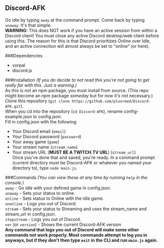 Discord-AFK
---
Go idle by typing `away` at the command prompt. Come back by typing `unaway`. It's that simple. <br />
**WARNING:** This does NOT work if you have an active session from within a Discord client! You must close any active Discord desktop/web client before using this. The reason for this is that Discord prioritizes Online over Idle, and an active connection will almost always be set to "online" (or here).<br />

###Dependencies
- vorpal
- discord.js <br />

###Installation
_(If you do decide to not read this you're not going to get really far with this. Just a warning.)_ <br />
As this is not an npm package, you must install from source. (This repo might become an npm package _someday_ but for now it's not necessary.)<br />
Clone this repository (`git clone https://github.com/plusreed/Discord-AFK.git`). <br />
When you cd into the repository (`cd Discord-AFK`), rename config-example.json to config.json. <br />
Fill in config.json with the following:
- Your Discord email (`email`)
- Your Discord password (`password`)
- Your away game (`game`)
- Your stream name (`stream_name`)
- Your stream URL (**MUST BE A TWITCH.TV URL**) (`stream_url`) <br />
Once you've done that and saved, you're ready. In a command prompt (current directory must be Discord-AFK or whatever you named your directory to), type `node main.js`. <br />

###Commands
_(You can view these at any time by running `help` in the console.)_ <br />
`away` - Go idle with your defined game in config.json. <br />
`unaway` - Sets your status to online.<br />
`online` - Sets status to Online with the idle game. <br />
`unonline` - Logs you out of Discord.<br />
`stream` - Sets your status to Streaming and uses the stream_name and stream_url in config.json. <br />
`stopstream` - Logs you out of Discord.<br />
`ver` (or `version`) - Shows the current Discord-AFK version <br />
**Any command that logs you out of Discord will make some other commands not work properly. Most commands attempt to log you in anyways, but if they don't then type `exit` in the CLI and run `main.js` again.**
